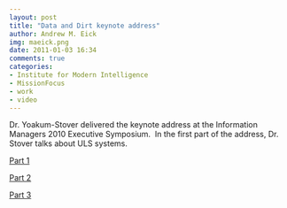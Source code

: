 ```yaml
---
layout: post
title: "Data and Dirt keynote address"
author: Andrew M. Eick
img: maeick.png
date: 2011-01-03 16:34
comments: true
categories: 
- Institute for Modern Intelligence
- MissionFocus
- work
- video
---
```

Dr. Yoakum-Stover delivered the keynote address at the Information Managers 2010 Executive Symposium.  In the first part of the address, Dr. Stover talks about ULS systems.

[Part 1](http://www.information-management.com/resource-center/?id=10019338)

[Part 2](http://www.information-management.com/resource-center/?id=10019339)

[Part 3](http://www.information-management.com/resource-center/?id=10019340)
